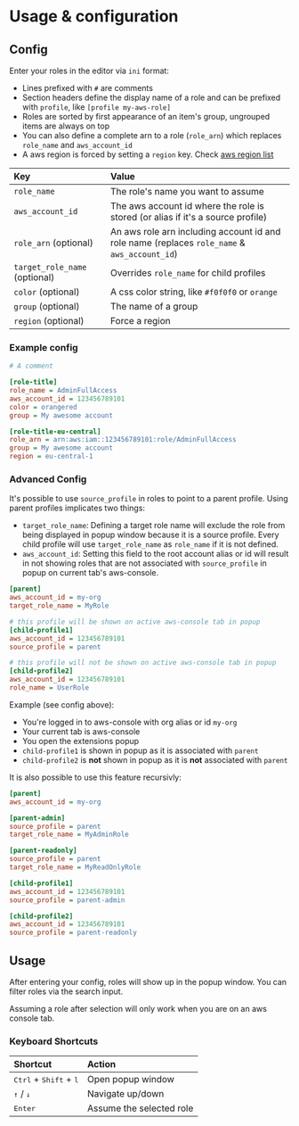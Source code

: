 # Usage & configuration

## Config

Enter your roles in the editor via `ini` format: 
* Lines prefixed with `#` are comments
* Section headers define the display name of a role and can be prefixed with `profile`, like `[profile my-aws-role]`
* Roles are sorted by first appearance of an item's group, ungrouped items are always on top
* You can also define a complete arn to a role (`role_arn`) which replaces `role_name` and `aws_account_id`
* A aws region is forced by setting a `region` key. Check [aws region list](https://docs.aws.amazon.com/AmazonRDS/latest/UserGuide/Concepts.RegionsAndAvailabilityZones.html)

| Key   | Value  |
| :---  |  :---  |
| `role_name` | The role's name you want to assume |
| `aws_account_id` | The aws account id where the role is stored (or alias if it's a source profile) |
| `role_arn` (optional) | An aws role arn including account id and role name (replaces `role_name` & `aws_account_id`) |
| `target_role_name` (optional) | Overrides `role_name` for child profiles |
| `color` (optional) | A css color string, like `#f0f0f0` or `orange` |
| `group` (optional) | The name of a group |
| `region` (optional) | Force a region |

### Example config

```ini
# A comment

[role-title]
role_name = AdminFullAccess
aws_account_id = 123456789101
color = orangered
group = My awesome account

[role-title-eu-central]
role_arn = arn:aws:iam::123456789101:role/AdminFullAccess
group = My awesome account
region = eu-central-1
```

### Advanced Config

It's possible to use `source_profile` in roles to point to a parent profile. Using parent profiles implicates two things: 
* `target_role_name`: Defining a target role name will exclude the role from being displayed in popup window because it is a source profile. Every child profile will use `target_role_name` as `role_name` if it is not defined.
* `aws_account_id`: Setting this field to the root account alias or id will result in not showing roles that are not associated with `source_profile` in popup on current tab's aws-console.

```ini
[parent]
aws_account_id = my-org
target_role_name = MyRole

# this profile will be shown on active aws-console tab in popup
[child-profile1]
aws_account_id = 123456789101
source_profile = parent

# this profile will not be shown on active aws-console tab in popup
[child-profile2]
aws_account_id = 123456789101
role_name = UserRole
```

Example (see config above):
* You're logged in to aws-console with org alias or id `my-org`
* Your current tab is aws-console
* You open the extensions popup
* `child-profile1` is shown in popup as it is associated with `parent`
* `child-profile2` is **not** shown in popup as it is **not** associated with `parent`

It is also possible to use this feature recursivly:

```ini
[parent]
aws_account_id = my-org

[parent-admin]
source_profile = parent
target_role_name = MyAdminRole

[parent-readonly]
source_profile = parent
target_role_name = MyReadOnlyRole

[child-profile1]
aws_account_id = 123456789101
source_profile = parent-admin

[child-profile2]
aws_account_id = 123456789101
source_profile = parent-readonly
```

## Usage

After entering your config, roles will show up in the popup window. You can filter roles via the search input. 

Assuming a role after selection will only work when you are on an aws console tab. 


### Keyboard Shortcuts

| Shortcut | Action  |
| :---  |  :---  |
| <kbd>Ctrl</kbd> + <kbd>Shift</kbd> + <kbd>l</kbd> | Open popup window |
| <kbd>↑</kbd> / <kbd>↓</kbd> | Navigate up/down |
| <kbd>Enter</kbd> | Assume the selected role |
